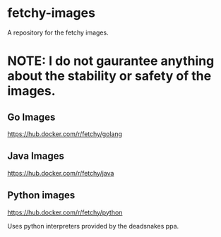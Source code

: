 # fetchy-images
A repository for the fetchy images.

# NOTE: I do not gaurantee anything about the stability or safety of the images.

## Go Images

https://hub.docker.com/r/fetchy/golang

## Java Images
https://hub.docker.com/r/fetchy/java

## Python images
https://hub.docker.com/r/fetchy/python

Uses python interpreters provided by the deadsnakes ppa.
